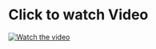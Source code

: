 # Click to watch Video
[![Watch the video](https://img.youtube.com/vi/ZnihjOgUiHo.jpg)](https://www.youtube.com/embed/ZnihjOgUiHo)
